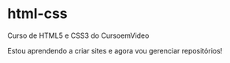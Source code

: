 # html-css
Curso de HTML5 e CSS3 do CursoemVideo

Estou aprendendo a criar sites e agora vou gerenciar repositórios!
 
